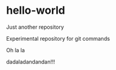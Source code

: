 # hello-world

Just another repository

Experimental repository for git commands

Oh la la

dadaladandandan!!!
